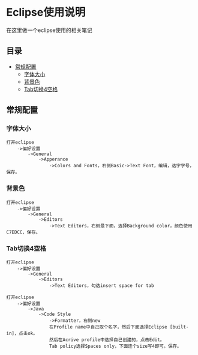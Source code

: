 # Eclipse使用说明
在这里做一个eclipse使用的相关笔记

## 目录
- [常规配置](#normal)
    - [字体大小](#font)
    - [背景色](#bgc)
    - [Tab切换4空格](#tab)


## <span name="normal">常规配置</span>
### <span name="font">字体大小</span>
```
打开eclipse
    ->偏好设置
        ->General
            ->Apperance
                ->Colors and Fonts，右侧Basic->Text Font，编辑，选字字号，保存。
```

### <span name="bgc">背景色</span>
```
打开eclipse
    ->偏好设置
        ->General
            ->Editors
                ->Text Editors，右侧最下面，选择Background color，颜色使用C7EDCC，保存。
```

### <span name="tab">Tab切换4空格</span>
```
打开eclipse
    ->偏好设置
        ->General
            ->Editors
                ->Text Editors，勾选insert space for tab
                
打开eclipse
    ->偏好设置
        ->Java
            ->Code Style
                ->Formatter，右侧new
                在Profile name中自己取个名字，然后下面选择Eclipse [built-in]，点击ok。
                然后在Acrive profile中选择自己创建的，点击Edit。
                Tab policy选择Spaces only，下面连个size写4即可。保存。
```
